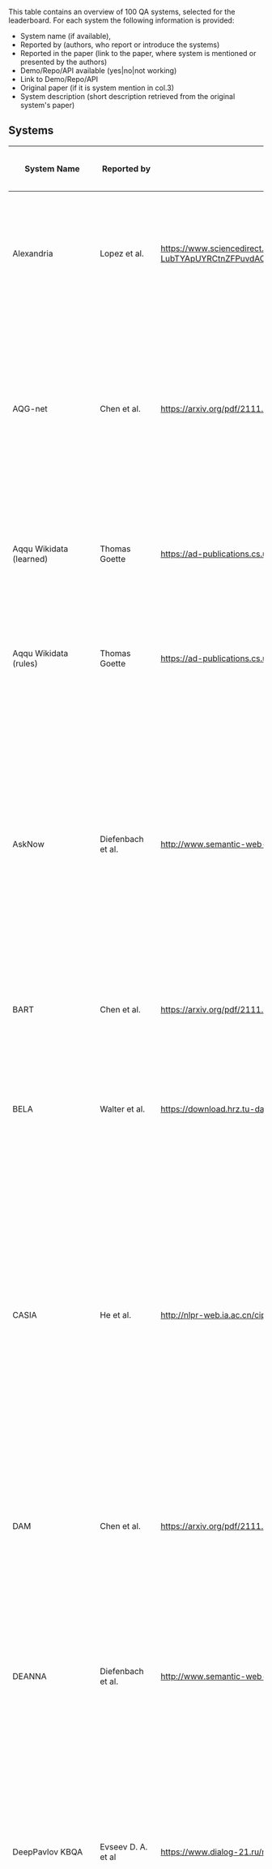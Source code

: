 This table contains an overview of 100 QA systems, selected for the leaderboard. For each system the following information is provided:
- System name (if available),
- Reported by (authors, who report or introduce the systems)
- Reported in the paper (link to the paper, where system is mentioned or presented by the authors)
- Demo/Repo/API available (yes|no|not working)
- Link to Demo/Repo/API
- Original paper (if it is system mention in col.3)
- System description (short description retrieved from the original system's paper)



## Systems
| System Name                           | Reported by         | Reported in the paper| Demo/Repo/API available (yes or no or not working) | | Link to Demo/Repo/API| Original paper (if it is system mention in col.3) | System description (short description retrieved from the original system's paper)|
|--------------------------------------|----------------------|-------------------------------------------------------------------------------------------------------------------------------------------------------------------------------------------------------------------------------------------------------------------------------------------------------|-------------|---------------------------------------------|------------------------------------------------------------------------------------------------------------------------|----------------------------------------------------------------------------------------------------------------------------------------------------------------------------------------------------------|---------------------------------------------------------------------------------------------------------------------------------------------------------------------------------------------------------------------------------------------------------------------------------------------------------------------------------------------------------------------------------------------------------------------------------------------------------------------------------------------------------------------------------------------------------------------------------------------------------------------------------------------------------------------------------------------------------------------------------------------------------------------------------------------------------------------------------------------------------------------------------------------------------------------------------------------------------------------------------------------------------------------------------------------------------------------------------------------------------|
| Alexandria                           | Lopez et al.         | https://www.sciencedirect.com/science/article/pii/S157082681300022X?casa_token=NBVj-I48uxAAAAAA:izoYV-LubTYApUYRCtnZFPuvdACyWHHNnwVBjo1S1K24AiXYmMde9vdEBsCxdpAvlfNvPswrzr8#br000150                                                                                                                  | not working |                                             | http://alexandria.neofonie.de/                                                                                         | https://link.springer.com/chapter/10.1007/978-3-662-46641-4_8                                                                                                                                            | Alexandria is a German question answering system over a domain ontology that was built primarily with data from Freebase, parts of DBpedia, and some manually generated content, and contains information on persons, locations, works, etc., as well as events, including temporal ones, and n-ary relations between entities.                                                                                                                                                                                                                                                                                                                                                                                                                                                                                                                                                                                                                                                                                                                                                                         |
| AQG-net                              | Chen et al.          | https://arxiv.org/pdf/2111.00732.pdf                                                                                                                                                                                                                                                                  | yes         |                                             | https://github.com/Bahuia/AQGNet                                                                                       | https://arxiv.org/pdf/2109.03614.pdf                                                                                                                                                                     | Authors propose a new formal query building approach that consists of two stages. In the first stage, they predict the query structure of the question and leverage the structure to constrain the generation of the candidate queries and propose a novel graph generation framework to handle the structure prediction task and design an encoder-decoder model to predict the argument of the predetermined operation in each generative step. In the second stage, they follow the previous methods to rank the candidate queries.                                                                                                                                                                                                                                                                                                                                                                                                                                                                                                                                                                  |
| Aqqu Wikidata (learned)              | Thomas Goette        | https://ad-publications.cs.uni-freiburg.de/theses/Master_Thomas_Götte_2021.pdf                                                                                                                                                                                                                        | no          |                                             |                                                                                                                        | same as reporting paper                                                                                                                                                                                  | Author focus on simple questions which means thatthe corresponding SPARQL query contains only one triple, provide a modular, easy-toextend QA pipeline and evaluate it on the SimpleQuestionsWikidata benchmark. Ranking is learned from the training set.                                                                                                                                                                                                                                                                                                                                                                                                                                                                                                                                                                                                                                                                                                                                                                                                                                              |
| Aqqu Wikidata (rules)                | Thomas Goette        | https://ad-publications.cs.uni-freiburg.de/theses/Master_Thomas_Götte_2021.pdf                                                                                                                                                                                                                        | no          |                                             |                                                                                                                        | same as reporting paper                                                                                                                                                                                  | Author focus on simple questions which means thatthe corresponding SPARQL query contains only one triple, provide a modular, easy-toextend QA pipeline and evaluate it on the SimpleQuestionsWikidata benchmark. Ranking with a set of weighted features.                                                                                                                                                                                                                                                                                                                                                                                                                                                                                                                                                                                                                                                                                                                                                                                                                                               |
| AskNow                               | Diefenbach et al.    | http://www.semantic-web-journal.net/system/files/swj2038.pdf                                                                                                                                                                                                                                          | yes         |                                             | https://github.com/AskNowQA                                                                                            | https://www.springerprofessional.de/en/asknow-a-framework-for-natural-language-query-formalization-in-s/10191942                                                                                         | Authors propose a framework, called AskNow, where users can pose queries in English to a target RDF knowledge base (e.g. DBpedia), which are first normalized into an intermediary canonical syntactic form, called Normalized Query Structure (NQS), and then translated into SPARQL queries. NQS facilitates the identification of the desire (or expected output information) and the user-provided input information, and establishing their mutual semantic relationship. At the same time, it is sufficiently adaptive to query paraphrasing. We have empirically evaluated the framework with respect to the syntactic robustness of NQS and semantic accuracy of the SPARQL translator on standard benchmark datasets.                                                                                                                                                                                                                                                                                                                                                                          |
| BART                                 | Chen et al.          | https://arxiv.org/pdf/2111.00732.pdf                                                                                                                                                                                                                                                                  | yes         |                                             | https://github.com/pytorch/fairseq/blob/main/examples/bart/README.md                                                   | https://arxiv.org/abs/1910.13461                                                                                                                                                                         | BART is a strong pre-trained sequence-tosequence model, that treats the problem of KGQA as a conventional machine translation task from NLQ to SPARQL.                                                                                                                                                                                                                                                                                                                                                                                                                                                                                                                                                                                                                                                                                                                                                                                                                                                                                                                                                  |
| BELA                                 | Walter et al.        | https://download.hrz.tu-darmstadt.de/pub/FB20/Dekanat/Publikationen/UKP/76500354.pdf                                                                                                                                                                                                                  | no          |                                             |                                                                                                                        | same as reporting paper                                                                                                                                                                                  | Authors present a question answering system architecture whichprocesses natural language questions in a pipeline consisting of five steps:i) question parsing and query template generation, ii) lookup in an inverted index, iii) string similarity computation, iv) lookup in a lexicaldatabase in order to find synonyms, and v) semantic similarity computation                                                                                                                                                                                                                                                                                                                                                                                                                                                                                                                                                                                                                                                                                                                                     |
| CASIA                                | He et al.            | http://nlpr-web.ia.ac.cn/cip/~liukang/liukangPageFile/QALD-3.pdf                                                                                                                                                                                                                                      | no          |                                             |                                                                                                                        | same as reporting paper                                                                                                                                                                                  | CASIA  implements a basic pipeline framework which consists three main components, including question analysis, resource mapping and SPARQL generation. Inspecific, authors first employ shallow and deep linguistic analysis to transform NL-queriesinto a set of Query Triples with <subject, predict, object> format. Second, they mapeach phrase in Query Triple to the corresponding resource (class, entity, or property)in DBpedia. As a result, Ontology Triples are generated. Thirdly, the SPARQL querieswill be constructed based on Ontology Triple and question type. At last, the generatedSPARQL queries is used to search on the Linked Data, and the best answer can bepicked out through validating and ranking.                                                                                                                                                                                                                                                                                                                                                                      |
| DAM                                  | Chen et al.          | https://arxiv.org/pdf/2111.00732.pdf                                                                                                                                                                                                                                                                  | no          |                                             |                                                                                                                        | https://ur.booksc.me/book/82262350/2e40d5                                                                                                                                                                | Authors propose a transformer-based deep attentive semantic matching model (DAM), to identify the KB relations corresponding to the questions. The DAM is completely based on the attention mechanism and applies the fine-grained word-level attention to enhance the matching of questions and relations. On the basis of the DAM, we build a three-stage KBQA pipeline system                                                                                                                                                                                                                                                                                                                                                                                                                                                                                                                                                                                                                                                                                                                        |
| DEANNA                               | Diefenbach et al.    | http://www.semantic-web-journal.net/system/files/swj2038.pdf                                                                                                                                                                                                                                          | yes         |                                             | https://www.mpi-inf.mpg.de/departments/databases-and-information-systems/research/yago-naga/deanna                     | https://aclanthology.org/D12-1035.pdf                                                                                                                                                                    | The method is based on an integer linear program to solve several disambiguation tasks jointly: the segmentation of questions into phrases; the mapping of phrases to semantic entities, classes, and relations; and the construction of SPARQL triple patterns. Our solution harnesses the rich type system provided by knowledge bases in the web of linked data, to constrain our semantic-coherence objective function.                                                                                                                                                                                                                                                                                                                                                                                                                                                                                                                                                                                                                                                                             |
| DeepPavlov KBQA                      | Evseev D. A. et al   | https://www.dialog-21.ru/media/5088/evseevdaplusarkhipov-myu-048.pdf                                                                                                                                                                                                                                  | yes         |                                             | http://docs.deeppavlov.ai/en/master/features/models/kbqa.html                                                          | same as reporting paper                                                                                                                                                                                  | For translation of a question to a SPARQL query, authors first define the type of the query template. Then they fill the empty slots in the template with entities, relations from Wikidata and constraints. For entity detection BERT sequence labeling model is used. Relation ranking is performed by BiLSTM, path ranking—by BERT-based ranking model.This KBQA system is capable of answering complex questions with logical or comparative reasoning and was released as a component of open-source DeepPavlov library.                                                                                                                                                                                                                                                                                                                                                                                                                                                                                                                                                                           |
| DTQA                                 | Omar et al.          | http://ceur-ws.org/Vol-2980/paper312.pdf                                                                                                                                                                                                                                                              | no          |                                             |                                                                                                                        | https://ojs.aaai.org/index.php/AAAI/article/view/17988                                                                                                                                                   | Authors demonstrate Deep Thinking Question Answering (DTQA), a semantic parsing and reasoning-based KBQA system. DTQA (1) integrates multiple, reusable modules that are trained specifically for their individual tasks (e.g. semantic parsing, entity linking, and relationship linking), eliminating the need for end-to-end KBQA training data; (2) leverages semantic parsing and a reasoner for improved question understanding.                                                                                                                                                                                                                                                                                                                                                                                                                                                                                                                                                                                                                                                                  |
| ElNeuQA-ConvS2S                      | Diomedi, Hogan       | https://arxiv.org/pdf/2107.02865.pdf                                                                                                                                                                                                                                                                  | yes         |                                             | https://github.com/thesemanticwebhero/ElNeuKGQA                                                                        | same as reporting paper                                                                                                                                                                                  | Authors propose an approach, called ElNeuQA, that combines EL with NMT. Specifically, an EL system is used to identify entity mentions in the question and link them to the knowledge graph. They combine this with an NMT model that is trained and used to generate template queries with placeholders for entities. Also the model is strengthened with ConvS2S (Convolutional Sequence-to-Sequence): a CNN-based architecture, featuring gated linear units, residual connections, and attention.                                                                                                                                                                                                                                                                                                                                                                                                                                                                                                                                                                                                   |
| Elon                                 | Zheng et. al.        | https://arxiv.org/pdf/1910.09760.pdf                                                                                                                                                                                                                                                                  | yes         |                                             | https://github.com/bszabo94/Elon, demo not working http://qald-beta.cs.upb.de:443/                                     | same as reporting paper                                                                                                                                                                                  | Elon by Szab´o Bence et al. from Paderborn University in Germany stemsfrom a student project and is available at http://qald-beta.cs.upb.de:443/.It is based on an own dictionary and not yet published.                                                                                                                                                                                                                                                                                                                                                                                                                                                                                                                                                                                                                                                                                                                                                                                                                                                                                                |
| Frankenstein                         | Liang et al.         | https://assets.researchsquare.com/files/rs-70794/v1_stamped.pdf                                                                                                                                                                                                                                       | yes         |                                             | https://github.com/WDAqua/Frankenstein                                                                                 | https://dl.acm.org/doi/fullHtml/10.1145/3178876.3186023                                                                                                                                                  | Modern question answering (QA) systems need to flexibly integrate a number of components specialised to fulfil specific tasks in a QA pipeline. Since a number of different software components exist that implement different strategies for each of these tasks, it is a major challenge to select and combine the most suitable components into a QA system, given the characteristics of a question. The authors study this optimisation problem and train classifiers, which take features of a question as input and have the goal of optimising the selection of QA components based on those features and devise a greedy algorithm to identify the pipelines that include the suitable components and can effectively answer the given question. We implement this model within Frankenstein, a QA framework able to select QA components and compose QA pipelines. Evaluation results not only suggest that Frankenstein precisely solves the QA optimisation problem but also enables the automatic composition of optimised QA pipelines, which outperform the static Baseline QA pipeline. |
| FREyA                                | Lopez et al.         | https://arxiv.org/pdf/2105.00811.pdf                                                                                                                                                                                                                                                                  | no          |                                             |                                                                                                                        | https://link.springer.com/content/pdf/10.1007%2F978-3-642-13486-9_8.pdf                                                                                                                                  | FREyA combines syntactic parsing with the knowledge encoded in ontologies in order to reduce the customisation effort. If the system fails to automatically derive an answer, it will generate clarification dialogs for the user. The user’s selections are saved and used for training the system in order to improve its performance over time.                                                                                                                                                                                                                                                                                                                                                                                                                                                                                                                                                                                                                                                                                                                                                      |
| gAnswer                              | Omar et al.          | http://ceur-ws.org/Vol-2980/paper312.pdf                                                                                                                                                                                                                                                              | not working |                                             | http://59.108.48.18:8080/gAnswer/ganswer.jsp, http://ganswer.gstore-pku.com/                                           | https://ieeexplore.ieee.org/stamp/stamp.jsp?arnumber=8085196&casa_token=tKoH05rK3M0AAAAA:5fYhLLMidsRm4ibH-JoOaJst81ulY3_oS3crqTO_sLGAOjmVhQEFAvnTnd4v5ZpLqpsnIhhSF5k_&tag=1                              | Authors propose a semantic query graph to model the query intention in the natural language question in a structural way, based on which, RDF Q/A is reduced to subgraph matching problem. They resolve the ambiguity of natural language questions at the time when matches of query are found. The cost of disambiguation is saved if there are no matching found. Two different frameworks to build the semantic query graph are proposed, gAnswer is relation (edge)-first.                                                                                                                                                                                                                                                                                                                                                                                                                                                                                                                                                                                                                         |
| gAnswer2                             | Zheng et. al.        | https://arxiv.org/pdf/1910.09760.pdf                                                                                                                                                                                                                                                                  | no          |                                             |                                                                                                                        | https://ieeexplore.ieee.org/stamp/stamp.jsp?arnumber=8085196                                                                                                                                             | Authors propose a semantic query graph to model the query intention in the natural language question in a structural way, based on which, RDF Q/A is reduced to subgraph matching problem. They resolve the ambiguity of natural language questions at the time when matches of query are found. The cost of disambiguation is saved if there are no matching found. Two different frameworks to build the semantic query graph are proposed, gAnswer2 is node-first.                                                                                                                                                                                                                                                                                                                                                                                                                                                                                                                                                                                                                                   |
| gGCN                                 | Wu et al.            | https://arxiv.org/pdf/2101.01510.pdf                                                                                                                                                                                                                                                                  | no          |                                             |                                                                                                                        | same as reporting paper                                                                                                                                                                                  | Authors  present a relational graph convolutional network (RGCN)-based model gRGCN for semantic parsing in KBQA. gRGCN extracts the global semantics of questions and their corresponding query graphs, including structure semantics via RGCN and relational semantics (label representation of relations between entities) via a hierarchical relation attention mechanism.The gGCN model is obtained from gRGCN by replacing RGCN with Graph Convolutional Network (GCN)                                                                                                                                                                                                                                                                                                                                                                                                                                                                                                                                                                                                                             |
| GGNN                                 | Sorokin and Gurevych | https://aclanthology.org/C18-1280.pdf                                                                                                                                                                                                                                                                 | yes         |                                             | https://github.com/UKPLab/coling2018-graph-neural-networks-question-answering                                          | same as reporting paper                                                                                                                                                                                  | Authors address the problem of learning vector representations for complex semantic parses that consist of multiple entities and relations. For each input question, they construct an explicit structural semantic parse (semantic graph). Semantic parses can be deterministically converted to a query to extract the answers from the KB. To investigate ways to encode the structure of a semantic parse and to improve the performance for more complex questions, authors adapt Gated Graph Neural Networks (GGNNs), described in Li et al. (2016), to process and score semantic parses.                                                                                                                                                                                                                                                                                                                                                                                                                                                                                                        |
| GRAFT-Net                            | Y Feng et al.        | https://arxiv.org/pdf/2112.06109.pdf                                                                                                                                                                                                                                                                  | yes         |                                             | https://github.com/haitian-sun/GraftNet                                                                                | https://arxiv.org/abs/1809.00782                                                                                                                                                                         | Authors propose a novel graph convolution based neural network, called GRAFT-Net (Graphs of Relations Among Facts and Text Networks), specifically designed to operate over heterogeneous graphs of KB facts and text sentences. First, they propose heterogeneous update rulesthat handle KB nodes differently from the textnodes: for instance, LSTM-based updates are usedto propagate information into and out of text nodes. Second, authors introduce a directed propagation method, inspired by personalized Pagerankin IR (Haveliwala, 2002),                                                                                                                                                                                                                                                                                                                                                                                                                                                                                                                                                   |
| GRAFT-Net + Clocq                    | Christmann P. et al  | https://arxiv.org/pdf/2108.08597.pdf                                                                                                                                                                                                                                                                  | yes         |                                             | https://github.com/PhilippChr/CLOCQ (demo is available for further work on CLOCQ)                                      | same as reporting paper                                                                                                                                                                                  | This work presents CLOCQ, an efficient method that prunes irrelevant parts of the search space using KB-aware signals. CLOCQ uses a top-𝑘 query processor over score-ordered lists of KB items that combine signals about lexical matching, relevance to the question, coherence among candidate items, and connectivity in the KB graph.                                                                                                                                                                                                                                                                                                                                                                                                                                                                                                                                                                                                                                                                                                                                                               |
| gRGCN                                | Wu et al.            | https://arxiv.org/pdf/2101.01510.pdf                                                                                                                                                                                                                                                                  | no          |                                             |                                                                                                                        | same as reporting paper                                                                                                                                                                                  | Authors present a relational graph convolutional network (RGCN)-based model gRGCN for semantic parsing in KBQA. gRGCN extracts the global semantics of questions and their corresponding query graphs, including structure semantics via RGCN and relational semantics (label representation of relations between entities) via a hierarchical relation attention mechanism.                                                                                                                                                                                                                                                                                                                                                                                                                                                                                                                                                                                                                                                                                                                            |
| Hakimov                              | Diefenbach et al.    | http://www.semantic-web-journal.net/system/files/swj2038.pdf                                                                                                                                                                                                                                          | no          |                                             |                                                                                                                        | https://www.semanticscholar.org/paper/Applying-Semantic-Parsing-to-Question-Answering-the-Hakimov-Unger/126ee532d48302b31f899ab392c51ad982ee5cad                                                         | Authors investigate how much lexical knowledge would need to be added so that a semantic parsing approach can perform well on unseen data. We manually add a set of lexical entries on the basis of analyzing the test portion of the QALD-4 dataset. Further, we analyze if a state-of-the-art tool for inducing ontology lexica from corpora can derive these lexical entries automatically.                                                                                                                                                                                                                                                                                                                                                                                                                                                                                                                                                                                                                                                                                                          |
| HGNet                                | Chen et al.          | https://arxiv.org/pdf/2111.00732.pdf                                                                                                                                                                                                                                                                  | yes         |                                             | https://github.com/Bahuia/HGNet                                                                                        | https://arxiv.org/pdf/2111.00732.pdf                                                                                                                                                                     | Hierarchical Graph Generation Network (HGNet) focues on generating search query by proposing a new unified query graph grammar to adapt to SPARQL's syntax. FIrstly, the autho ranks top k entity, relation, and value by ralation ranking and pattern matching. Secondly, HGNet is used to encde and decode the natural questions to generate query graph. The project is open-sourced on github.                                                                                                                                                                                                                                                                                                                                                                                                                                                                                                                                                                                                                                                                                                      |
| HR-BiLSTM                            | Chen et al.          | https://arxiv.org/pdf/2111.00732.pdf                                                                                                                                                                                                                                                                  | no          |                                             |                                                                                                                        | https://arxiv.org/pdf/1704.06194.pdf                                                                                                                                                                     | Authors propose a hierarchical recurrent neural network enhanced by residual learning which detects KB relations given an input question. The method uses deep residual bidirectional LSTMs to compare questions and relation names via different levels of abstraction. Additionally, they propose a simple KBQA system that integrates entity linking and our proposed relation detector to make the two components enhance each other                                                                                                                                                                                                                                                                                                                                                                                                                                                                                                                                                                                                                                                                |
| Intui2                               | Diefenbach et al.    | http://www.semantic-web-journal.net/system/files/swj2038.pdf                                                                                                                                                                                                                                          | no          |                                             |                                                                                                                        | http://ceur-ws.org/Vol-1179/CLEF2013wn-QALD3-Dima2013.pdf                                                                                                                                                | The system takes as input a natural language question formulated in English and generates an equivalent SPARQL query. The mapping is based on the analysis of the syntactic patterns present in the input question.                                                                                                                                                                                                                                                                                                                                                                                                                                                                                                                                                                                                                                                                                                                                                                                                                                                                                     |
| Intui3                               | Diefenbach et al.    | http://www.semantic-web-journal.net/system/files/swj2038.pdf                                                                                                                                                                                                                                          | no          |                                             |                                                                                                                        | http://ceur-ws.org/Vol-1180/CLEF2014wn-QA-Dima2014.pdf                                                                                                                                                   | The system accepts as input a question formulated in natural language (in English), and uses syntactic and semantic information to construct its interpretation with respect to a given database of RDF triples (in this case DBpedia 3.9). The interpretation is mapped to the corresponding SPARQL query, which is then run against a SPARQL endpoint to retrieve the answers to the initial question.                                                                                                                                                                                                                                                                                                                                                                                                                                                                                                                                                                                                                                                                                                |
| ISOFT                                | Diefenbach et al.    | http://www.semantic-web-journal.net/system/files/swj2038.pdf                                                                                                                                                                                                                                          | no          |                                             |                                                                                                                        | http://ceur-ws.org/Vol-1180/CLEF2014wn-QA-ParkEt2014.pdf                                                                                                                                                 | Authors  use natural language processing tools to extract slots and SPARQL templates from the question and  semantic similarity to map a natural language question to a SPARQL query.                                                                                                                                                                                                                                                                                                                                                                                                                                                                                                                                                                                                                                                                                                                                                                                                                                                                                                                   |
| KBQA-Adapter                         | Oliya A et al        | https://aclanthology.org/2021.emnlp-main.345.pdf                                                                                                                                                                                                                                                      | yes         |                                             | https://github.com/wudapeng268/KBQA-Adapter                                                                            | https://arxiv.org/pdf/1907.07328.pdf                                                                                                                                                                     | In this paper, we propose a simple mapping method, named representation adapter, to learn the representation mapping for both seen and unseen relations based on previously learned relation embedding. The authors employ the adversarial objective and the reconstruction objective to improve the mapping performance                                                                                                                                                                                                                                                                                                                                                                                                                                                                                                                                                                                                                                                                                                                                                                                |
| KGQAn                                | Omar et al.          | http://ceur-ws.org/Vol-2980/paper312.pdf                                                                                                                                                                                                                                                              | yes         |                                             | https://www.youtube.com/watch?v=Pdun0cG5PUE&ab_channel=RehamOsama                                                      | same as reporting paper                                                                                                                                                                                  | KGQAn transforms a question into semantically equivalent SPARQL queries via a novel three-phase strategy based on natural language models trained generally for understanding and leveraging short English text. Without preprocessing or annotated questions on KGs, KGQAn outperformed the existing systems in KG question answering by an improvement of at least 33% in F1-measure and 61% in precision                                                                                                                                                                                                                                                                                                                                                                                                                                                                                                                                                                                                                                                                                             |
| KrantikariQA (Pairwise)              | G Maheshwari et. al. | https://arxiv.org/pdf/1811.01118.pdf                                                                                                                                                                                                                                                                  | yes         |                                             | https://github.com/AskNowQA/KrantikariQA                                                                               | same as reporting paper                                                                                                                                                                                  | Authors conduct an empirical investigation of neural query graph ranking approaches for the task of complex question answering over knowledge graphs. They experiment with six different ranking models and propose a novel self-attention based slot matching model which exploits the inherent structure of query graphs. Pairwise counterparts perform worse.                                                                                                                                                                                                                                                                                                                                                                                                                                                                                                                                                                                                                                                                                                                                        |
| KrantikariQA (Pointwise)             | G Maheshwari et. al. | https://arxiv.org/pdf/1811.01118.pdf                                                                                                                                                                                                                                                                  | yes         |                                             | https://github.com/AskNowQA/KrantikariQA                                                                               | same as reporting paper                                                                                                                                                                                  | Authors conduct an empirical investigation of neural query graph ranking approaches for the task of complex question answering over knowledge graphs. They experiment with six different ranking models and propose a novel self-attention based slot matching model which exploits the inherent structure of query graphs. Pointwise models generally outperform their pairwise counterparts when trained on small datasets but have a comparable performance otherwise.                                                                                                                                                                                                                                                                                                                                                                                                                                                                                                                                                                                                                               |
| LAMA                                 | Radoev et. al.       | http://www.semantic-web-journal.net/system/files/swj2537.pdf                                                                                                                                                                                                                                          | no          |                                             |                                                                                                                        | same as reporting paper                                                                                                                                                                                  | The proposed method is based on transforming natural language questions into SPARQL queries by leveraging the syntactic information of questions. Authors describe a set of lexico-syntactic patterns used to automatically generate triple patterns and SPARQL queries.                                                                                                                                                                                                                                                                                                                                                                                                                                                                                                                                                                                                                                                                                                                                                                                                                                |
| Liang et al.                         | Liang et al.         | https://assets.researchsquare.com/files/rs-70794/v1_stamped.pdf                                                                                                                                                                                                                                       | yes         |                                             | https://github.com/Sylvia-Liang/QAsparql                                                                               | same as reporting paper                                                                                                                                                                                  | Authors propose a new QA system for translating natural language questions into SPARQL queries. The key idea is to break up the translation process into 5 smaller, more manageable sub-tasks and use ensemble machine learning methods as well as Tree-LSTM-based neural network models to automatically learn and translate a natural language question into a SPARQL query.                                                                                                                                                                                                                                                                                                                                                                                                                                                                                                                                                                                                                                                                                                                          |
| LingTeQA                             | D. Nhuan et al       | https://ieeexplore.ieee.org/abstract/document/9282949                                                                                                                                                                                                                                                 | no          |                                             |                                                                                                                        | same as reporting paper                                                                                                                                                                                  | Authors introduce a Question-Answering (QA) system that allows users to ask questions in English. The uniqueness of this system is its ability to answer questions containing linguistic terms, i.e., concepts such as SMALL, LARGE, or TALL. Those concepts are defined via membership functions drawn by users using a dedicated software designed for entering ‘shapes’ of these functions. The system is built based on an analogical problem solving approach, and is suitable for providing users with comprehensive answers.                                                                                                                                                                                                                                                                                                                                                                                                                                                                                                                                                                     |
| Luo et al.                           | Wu et al.            | https://arxiv.org/pdf/2101.01510.pdf                                                                                                                                                                                                                                                                  | no          |                                             |                                                                                                                        | https://aclanthology.org/D18-1242.pdf                                                                                                                                                                    | Authors propose a neural network based approach to improve the performance of semantic similarity measurement in complex question answering. Given candidate query graphs generated from one question, their model embeds the question surface and predicate sequences into a uniform vector space. The main difference between their approach and previous methods is that the authors integrate hidden vectors of various semantic components and encode their interaction as the hidden semantics of the entire query graph. In addition, to cope with different semantic components of a query graph, dependency parsing information is leveraged as a complementary of sentential information for question encoding, which makes the model better align each component to the question.                                                                                                                                                                                                                                                                                                            |
| mBERT                                | Zhou Y. et al        | https://aclanthology.org/2021.naacl-main.465.pdf                                                                                                                                                                                                                                                      | no          |                                             |                                                                                                                        | same as reporting paper                                                                                                                                                                                  | A KGQA baseline, proposed in Zhou et al. for multilingual QA , implemented with fine-tuning pre-trained multilingual models (e.g. mBERT) in source language and directly perform inference in target language.                                                                                                                                                                                                                                                                                                                                                                                                                                                                                                                                                                                                                                                                                                                                                                                                                                                                                          |
| MemNN                                | Oliya A et al        | https://aclanthology.org/2021.emnlp-main.345.pdf                                                                                                                                                                                                                                                      | no          |                                             |                                                                                                                        | https://arxiv.org/abs/1506.02075                                                                                                                                                                         | Authors present an embedding-based QA system developed under the framework of Memory Networks (MemNNs) (Weston et al., 2015; Sukhbaatar et al., 2015). Memory Networks are learning systems centered around a memory component that can be read and written to, with a particular focus on cases where the relationship between the input and response languages (here natural language) and the storage language (here, the facts from KBs) is performed by embedding all of them in the same vector space. The setting of the simple QA corresponds to the elementary operation of performing a single lookup in the memory.                                                                                                                                                                                                                                                                                                                                                                                                                                                                          |
| MHE                                  | Lopez et al.         | https://www.sciencedirect.com/science/article/pii/S157082681300022X?casa_token=NBVj-I48uxAAAAAA:izoYV-LubTYApUYRCtnZFPuvdACyWHHNnwVBjo1S1K24AiXYmMde9vdEBsCxdpAvlfNvPswrzr8#br000150                                                                                                                  | no          |                                             |                                                                                                                        | no paper submitted, mentioned only in the organizers report                                                                                                                                              | MHE is a method for retrieving entities from an entity graph given an input query in natural language. It was developed by Marek Ciglan at the Institute of Informatics at the Slovak Academy of Sciences. The method relies on query annotation, where parts of the query are labeled with possible mappings to the given knowledge base. The annotations comprise entities and relations, and were generated by means of a gazetteer, in order to expand relations with synonyms, and a Wikifier tool, in order to annotate entities. From those annotations, MHE constructs possible sub-graphs as query interpretation hypotheses and matches them against the entity graph of DBpedia. MHE was the onlyQALD-2 participant that provided answers to alltypes of questions, performing best on string anddate questions.                                                                                                                                                                                                                                                                             |
| Multi-hop QGG                        | Zou et al.           | https://arxiv.org/pdf/2111.06086.pdf                                                                                                                                                                                                                                                                  | no          |                                             |                                                                                                                        | same as reporting paper                                                                                                                                                                                  | Authors propose an end-to-end text-to-SPARQL baseline, which can effectively answer multitype complex questions, such as fact questions, dual-intent questions, boolean questions and counting questions, with Wikidata as the background knowledge base. The baseline's is implemented  as  relation-aware attention encoder and pointer network decoder.                                                                                                                                                                                                                                                                                                                                                                                                                                                                                                                                                                                                                                                                                                                                              |
| NHGG                                 | Chen et al.          | https://arxiv.org/pdf/2111.00732.pdf                                                                                                                                                                                                                                                                  | no          |                                             |                                                                                                                        | same as reporting paper                                                                                                                                                                                  | Non-hierarchical Graph Generation (NHGG) integrates Outlining and Filling into one procedure. For AddVertex and AddEdge, the model directly predicts instances instead of classes. In this way, the query graph can be completed by only one decoding process without Filling operations.                                                                                                                                                                                                                                                                                                                                                                                                                                                                                                                                                                                                                                                                                                                                                                                                               |
| NSM                                  | Y Feng et al.        | https://arxiv.org/pdf/2112.06109.pdf                                                                                                                                                                                                                                                                  | yes         |                                             | https://github.com/RichardHGL/WSDM2021_NSM                                                                             | https://arxiv.org/pdf/2101.03737.pdf                                                                                                                                                                     | Authors propose a novel teacher-student approach for the multi-hop KBQA task. In their approach, the student network aims to find the correct answer to the query, while the teacher network tries to learn intermediate supervision signals for improving the reasoning capacity of the student network. The major novelty lies in the design of the teacher network, where we utilize both forward and backward reasoning to enhance the learning of intermediate entity distributions. By considering bidirectional reasoning, the teacher network can produce more reliable intermediate supervision signals, which can alleviate the issue of spurious reasoning                                                                                                                                                                                                                                                                                                                                                                                                                                   |
| NSQA                                 | P.Kapanipathi et alf | https://aclanthology.org/2021.findings-acl.339.pdf                                                                                                                                                                                                                                                    | no          |                                             |                                                                                                                        | same as reporting paper                                                                                                                                                                                  | Authors propose Neuro-Symbolic Question Answering (NSQA), a modular KBQA system, that leverages (1) Abstract Meaning Representation (AMR) parses for task-independent question understanding; (2) a simple yet effective graph transformation approach to convert AMR parses into candidate logical queries that are aligned to the KB; (3) a pipeline-based approach which integrates multiple, reusable modules that are trained specifically for their individual tasks (semantic parser, entity and relationship linkers, and neuro-symbolic reasoner) and do not require end-to-end training data.                                                                                                                                                                                                                                                                                                                                                                                                                                                                                                 |
| NT-GRAFT-Net                         | Y Feng et al.        | https://arxiv.org/pdf/2112.06109.pdf                                                                                                                                                                                                                                                                  | no          |                                             |                                                                                                                        | same as reporting paper                                                                                                                                                                                  | Extension of NSM: authors replace NSM with GRAFT-Net in NT-NSMto create NT-GRAFT-Net and obtain 6.5-12.6%Hits@1 improvement on GRAFT-Net. GRAFT-Net is a novel graph convolution based neural network,called GRAFT-Net (Graphs of Relations AmongFacts and Text Networks), specifically designedto operate over heterogeneous graphs of KB factsand text sentences, proposed by Sun et al., 2018.                                                                                                                                                                                                                                                                                                                                                                                                                                                                                                                                                                                                                                                                                                       |
| NT-NSM                               | Y Feng et al.        | https://arxiv.org/pdf/2112.06109.pdf                                                                                                                                                                                                                                                                  | no          |                                             |                                                                                                                        | same as reporting paper                                                                                                                                                                                  | Authors present NumericalTransformer on top of NSM, a state-of-the-art embedding-based KBQA model, to create NT-NSM. To enable better training, they propose two pre-training tasks with explicit numerical-oriented loss functions on two generated training datasets and a template-based data augmentation method for enriching ordinal constrained QA dataset.                                                                                                                                                                                                                                                                                                                                                                                                                                                                                                                                                                                                                                                                                                                                      |
| O-Ranking                            | Chen et al.          | https://arxiv.org/pdf/2111.00732.pdf                                                                                                                                                                                                                                                                  | no          |                                             |                                                                                                                        | same as reporting paper                                                                                                                                                                                  | Outlining+Ranking (O-Rank) is an approach proposed by Chen et al. to generate AQG (Abstract Query Graph)  by Outlining and subsequently produces the candidate graphs by enumerating the combination of instances to fill the AQG. Thereafter, the candidates are also ranked with CompQA.                                                                                                                                                                                                                                                                                                                                                                                                                                                                                                                                                                                                                                                                                                                                                                                                              |
| openQA                               | Marx et al.          | https://dl.acm.org/doi/abs/10.1145/2660517.2660519?casa_token=fiz_S3BfluoAAAAA:H0XJuhnjMIH5CH_y7lO6_I7xmCUo_1Of3wwQx0CyYB6adVDVxjrn0Rq3HSJUmfSG4cFAoG1cXN7_Iw                                                                                                                                         | yes         |                                             | https://aksw.org/Projects/openQA.html                                                                                  | same as reporting paper                                                                                                                                                                                  | Authors present a modular and extensible open-source question answering framework and demonstrate how the framework can be used by integrating two state-of-the-art question answering systems.                                                                                                                                                                                                                                                                                                                                                                                                                                                                                                                                                                                                                                                                                                                                                                                                                                                                                                         |
| Platypus                             | Orogat et al.        | https://arxiv.org/pdf/2105.00811.pdf                                                                                                                                                                                                                                                                  | yes         | only find result on qald-7&8 demo available | https://askplatyp.us                                                                                                   | same as reporting paper                                                                                                                                                                                  | Platypus is an question answering platform which has been stoped maintaining after 2018. Platypus supports multilingual question answering by processing question in three steps: 1. convert natural question into internal logical representations. 2. rank the representations by their closeness to the correct interpretation of the question. 3. convert the representation into SPARQL query.                                                                                                                                                                                                                                                                                                                                                                                                                                                                                                                                                                                                                                                                                                     |
| POMELO                               | Zhang et. al.        | https://ojs.aaai.org/index.php/AAAI/article/view/10381                                                                                                                                                                                                                                                | no          |                                             |                                                                                                                        | http://natalia.grabar.free.fr/publications/hamon-QALD2014.pdf                                                                                                                                            | Authors design a four-step method which pre-process the question, generation an abstraction of the question, then build a representation of the SPARQL query and finally generate the query.                                                                                                                                                                                                                                                                                                                                                                                                                                                                                                                                                                                                                                                                                                                                                                                                                                                                                                            |
| PowerAqua                            | Lopez et al.         | https://arxiv.org/pdf/2105.00811.pdf                                                                                                                                                                                                                                                                  | yes         | only find result on qald-1                  | http://poweraqua.open.ac.uk:8080/poweraqua (not working), demo: http://technologies.kmi.open.ac.uk/poweraqua/demo.html | https://www.researchgate.net/publication/228963641_PowerAqua_Supporting_Users_in_Querying_and_Exploring_the_Semantic_Web_Content                                                                         | This QA system is built to fix searching and managing massive scale and heterogeneous content in knowledge base. It applys an ontology basedapproach to locate and integrate information.                                                                                                                                                                                                                                                                                                                                                                                                                                                                                                                                                                                                                                                                                                                                                                                                                                                                                                               |
| QAKiS                                | Zheng et. al.        | https://arxiv.org/pdf/1910.09760.pdf                                                                                                                                                                                                                                                                  | not working |                                             | http://qakis.org/qakis2/, demo: https://www.youtube.com/watch?v=71ovvuoD354&ab_channel=WimmicsInria                    | https://www.semanticscholar.org/paper/Querying-Multilingual-DBpedia-with-QAKiS-Cabrio-Cojan/409a7e40360b8199c4607740a5fad3989a9da07e                                                                     | QAKiS exploits the alignment between properties carried out by DBpedia contributors as a mapping from Wikipedia terms to a common ontology, to exploit information coming from DBpedia multilingual chapters, broadening therefore its coverage.                                                                                                                                                                                                                                                                                                                                                                                                                                                                                                                                                                                                                                                                                                                                                                                                                                                        |
| QAmp                                 | Kapanipathi et al.   | https://aclanthology.org/2021.findings-acl.339.pdf                                                                                                                                                                                                                                                    | yes         |                                             | https://github.com/svakulenk0/KBQA                                                                                     | https://arxiv.org/pdf/1908.06917.pdf                                                                                                                                                                     | QAmp is an approach to complex KGQA  that uses unsupervised message passing, which propagates confidence scores obtained by parsing an input question and matching terms in the knowledge graph to a set of possible answers. First, we identify entity, relationship, and class names mentioned in a natural language question, and map these to their counterparts in the graph. Then, the confidence scores of these mappings propagate through the graph structure to locate the answer entities. Finally, these are aggregated depending on the identified question type.                                                                                                                                                                                                                                                                                                                                                                                                                                                                                                                          |
| Qanary(TM+DP+QB)                     | Orogat et al.        | https://arxiv.org/pdf/2105.00811.pdf                                                                                                                                                                                                                                                                  | yes         |                                             | https://github.com/WDAqua/Qanary                                                                                       | https://www.semanticscholar.org/paper/Frankenstein%3A-A-Platform-Enabling-Reuse-of-Question-Singh-Both/fe1538240c14fcf0de2507c9d6271fbaf38f22d5, https://dl.acm.org/doi/fullHtml/10.1145/3178876.3186023 | Qanary is a methodology for open question answering systems with the following attributes (requirements): interoperability, i.e., an abstraction layer for communication needs to be established, exchangeability and reusability, i.e., a component within a question answering system might be exchanged by another one with the same purpose, flexible granularity, i.e., the approach needs to be agnostic the processing steps implemented by a question answering system, isolation, i.e., each component within a QA system is decoupled from any other component in the QA system. In the cited pipeline, the following components were used: NED-tagme (for the entity recognition module), Diambiguation-Property-OKBQA (for the relationmapping module) and Query Builder (for the query generationmodule).                                                                                                                                                                                                                                                                                  |
| QAnswer                              | Diefenbach et al.    | http://www.semantic-web-journal.net/system/files/swj2038.pdf                                                                                                                                                                                                                                          | yes         |                                             | https://qanswer-frontend.univ-st-etienne.fr/, https://www.qanswer.eu/                                                  | https://www.researchgate.net/publication/289674143_QAnswer_-_Enhanced_Entity_Matching_for_Question_Answering_over_Linked_Data                                                                            | QAnswer is a question answering system developed by Resuti S et al, developed for qald 5 challenge. Now they offer a frontend to type in question, also a API to load your own RDF file to build personalized system. The QAnswer aims at improving the match between entities,  relations and natural language text. They adopt a DBpedia and Wikipedia- based approacd.                                                                                                                                                                                                                                                                                                                                                                                                                                                                                                                                                                                                                                                                                                                               |
| QASparql                             | Orogat et al.        | https://arxiv.org/pdf/2105.00811.pdf                                                                                                                                                                                                                                                                  | yes         |                                             | https://github.com/Sylvia-Liang/QAsparql                                                                               | https://journalofbigdata.springeropen.com/articles/10.1186/s40537-020-00383-w                                                                                                                            | a new QA system for translating natural language questions into SPARQL queries. The key idea is to break up the translation process into 5 smaller, more manageable sub-tasks and use ensemble machine learning methods as well as Tree-LSTM-based neural network models to automatically learn and translate a natural language question into a SPARQL query                                                                                                                                                                                                                                                                                                                                                                                                                                                                                                                                                                                                                                                                                                                                           |
| qaSQP                                | Zheng et. al.        | https://arxiv.org/pdf/1910.09760.pdf                                                                                                                                                                                                                                                                  | no          |                                             |                                                                                                                        | same as reporting paper                                                                                                                                                                                  | Authors propose an  approach powered by a notion of structural query pattern, in this paper. Given an input question, they first generate its query sketch that is compatible with the underlying structure of the knowledge graph. Then, the query graph is completed by labeling the nodes and edges under the guidance of the structural query pattern. Finally, answers can be retrieved by executing the constructed query graph over the knowledge graph.                                                                                                                                                                                                                                                                                                                                                                                                                                                                                                                                                                                                                                         |
| QASystem                             | Zheng et. al.        | https://arxiv.org/pdf/1910.09760.pdf                                                                                                                                                                                                                                                                  | yes         |                                             | https://github.com/LukasBluebaum/QALD-Mini-Project                                                                     | http://ceur-ws.org/Vol-2241/paper-06.pdf (system mentioned in the report, no paper submitted)                                                                                                            | QASystem by Lukas Bl¨ubaum and Nick D¨usterhus is also a student project from Paderborn University Germany and available at http://qald-beta.cs. upb.de:80/. Their system is able to cope with comparatives and superlatives in questions via hand-crafted rules.                                                                                                                                                                                                                                                                                                                                                                                                                                                                                                                                                                                                                                                                                                                                                                                                                                       |
| RealTextasg                          | Perera and Nand      | https://aclanthology.org/Y15-2024.pdf                                                                                                                                                                                                                                                                 | not working | only tested on qald-2                       | https://rivinduperera.com/information/                                                                                 | same as reporting paper                                                                                                                                                                                  | Authors propose a typed dependency based approach to generate an answer sentence where linguistic structure of the question is transformed and realized into a sentence containing the answer. They employ the factoid questions from QALD-2 training question set to extract typed dependency patterns based on the root of the parse tree. Using identified patterns the authors generate a rule set which is used to generate a natural language sentence containing the answer extracted from a knowledge source, realized into a linguistically correct sentence.                                                                                                                                                                                                                                                                                                                                                                                                                                                                                                                                  |
| Rigel-Baseline                       | Oliya A et al        | https://aclanthology.org/2021.emnlp-main.345.pdf                                                                                                                                                                                                                                                      | no          |                                             |                                                                                                                        | same as reporting paper                                                                                                                                                                                  | Rigel is an end-to-end model for KGQA which includes a entity resolution module. The training data only includes questions and corresponding SPARQL, with no need for a seperate entity resolution data. The model learns to jointly perform entity resolution and inference. The model has three variantes, namely Rigel-Baseline, Rigel-ER and Rigel-E2E. In Rigel-baseline, the model has the golen entity as input.                                                                                                                                                                                                                                                                                                                                                                                                                                                                                                                                                                                                                                                                                 |
| Rigel-E2E                            | Oliya A et al        | https://aclanthology.org/2021.emnlp-main.345.pdf                                                                                                                                                                                                                                                      | no          |                                             |                                                                                                                        | same as reporting paper                                                                                                                                                                                  | Rigel is an end-to-end model for KGQA which includes a entity resolution module. The training data only includes questions and corresponding SPARQL, with no need for a seperate entity resolution data. The model learns to jointly perform entity resolution and inference. The model has three variantes, namely Rigel-Baseline, Rigel-ER and Rigel-E2E. In Rigel-E2E, the model has the natural question as input.                                                                                                                                                                                                                                                                                                                                                                                                                                                                                                                                                                                                                                                                                  |
| Rigel-ER                             | Oliya A et al        | https://aclanthology.org/2021.emnlp-main.345.pdf                                                                                                                                                                                                                                                      | no          |                                             |                                                                                                                        | same as reporting paper                                                                                                                                                                                  | Rigel is an end-to-end model for KGQA which includes a entity resolution module. The training data only includes questions and corresponding SPARQL, with no need for a seperate entity resolution data. The model learns to jointly perform entity resolution and inference. The model has three variantes, namely Rigel-Baseline, Rigel-ER and Rigel-E2E. In Rigel-ER, the model has the golden entity span.                                                                                                                                                                                                                                                                                                                                                                                                                                                                                                                                                                                                                                                                                          |
| RO FII                               | Zhang et. al.        | https://ojs.aaai.org/index.php/AAAI/article/view/10381                                                                                                                                                                                                                                                | no          | only on qald 4                              |                                                                                                                        | http://ceur-ws.org/Vol-1180/CLEF2014wn-QA-UngerEt2014.pdf (organizers report)                                                                                                                            | The Faculty of Computer Science at Alexandru Ioan Cuza University of Iasi, Romania, participated with two systems (RO FII), one tackling question answering over DBpedia and one tackling interlinked biomedical datasets. The former builds on Quepy, a Python tool for transforming natural language questions into SPARQL or MQL queries. The latter comprises three components, based on Service Oriented Architecture principles: a text annotator that receives the question in plain text and returns a list of compound words annotated with POS tags and lemmas (using Standford Core NLP), the triple builder that builds a list of triples given a list of keywords and URIs.                                                                                                                                                                                                                                                                                                                                                                                                                |
| robustQA                             | Yahya et al.         | https://dl.acm.org/doi/abs/10.1145/2505515.2505677?casa_token=Qq2Vo4VRohsAAAAA:s_GSmXPMLjasepBGBARFWENM9qRQE6pqVY5bnVUMzAV5G0s50-5Igpj1jgwrnnfXEJjX2wTI4wmyzg                                                                                                                                         | no          | only on qald 2                              |                                                                                                                        | same as reporting paper                                                                                                                                                                                  | This paper advocates a new approach that allows questions to be partially translated into relaxed queries, covering the essential but not necessarily all aspects of the user's input. To compensate for the omissions, we exploit textual sources associated with entities and relational facts. The system translates user questions into an extended form of structured SPARQL queries, with text predicates attached to triple patterns. robustQA is based on a novel optimization model, cast into an integer linear program, for joint decomposition and disambiguation of the user question.                                                                                                                                                                                                                                                                                                                                                                                                                                                                                                     |
| RTV                                  | Diefenbach et al.    | http://www.semantic-web-journal.net/system/files/swj2038.pdf                                                                                                                                                                                                                                          | no          | only on qald 3                              |                                                                                                                        | http://ceur-ws.org/Vol-1179/CLEF2013wn-QALD3-GiannoneEt2013.pdf                                                                                                                                          | The system integrates lexical semantic modeling and statistical inference within a complex architecture that decomposes the NL interpretation task into a cascade of three different stages: (1) The selection of key ontological information from the question (i.e. predicate, arguments and properties), (2) the location of such salient information in the ontology through the joint disambiguation of the different candidates and (3) the compilation of the final SPARQL query. This architecture characterizes a novel approach for the task and exploits a graphical model (i.e. an Hidden Markov Model) to select the proper ontological triples according to the graph nature of RDF                                                                                                                                                                                                                                                                                                                                                                                                       |
| S-Ranking                            | Chen et al.          | https://arxiv.org/pdf/2111.00732.pdf                                                                                                                                                                                                                                                                  | no          |                                             |                                                                                                                        | same as reporting paper                                                                                                                                                                                  | S-Ranking is a baseline model designed by author by combining STAGG (https://aclanthology.org/P15-1128) and CompQA (https://aclanthology.org/D18-1242/). STAGG is used to generate query candidates and ComQA to rank the candidates.                                                                                                                                                                                                                                                                                                                                                                                                                                                                                                                                                                                                                                                                                                                                                                                                                                                                   |
| semanticQA                           | Hakimov et al.       | https://dl.acm.org/doi/abs/10.1145/2457317.2457331?casa_token=36QssuFGvwYAAAAA:N1avCIXP2n0_cEVCFYRcMkZcQXHmojZSm93T1lJ1OtIkCrMN2pfEkW01mqvUdBHiFZWGyDbzfgbXrg                                                                                                                                         | no          | only on qald 2                              |                                                                                                                        | same as reporting paper                                                                                                                                                                                  | Authors present a method for mapping natural language questions to ontology-based structured queries to retrieve direct answers from open knowledge bases (linked data).  It is based on translating natural language questions into RDF triple patterns using the dependency tree of the question text. In addition, the method uses relational patterns extracted from the Web.                                                                                                                                                                                                                                                                                                                                                                                                                                                                                                                                                                                                                                                                                                                       |
| SemGraphQA                           | Diefenbach et al.    | http://www.semantic-web-journal.net/system/files/swj2038.pdf                                                                                                                                                                                                                                          | no          | only on qald 5                              |                                                                                                                        | http://ceur-ws.org/Vol-1391/164-CR.pdf                                                                                                                                                                   | Authors proposed an unsupervised method for the semantic analysis of questions, that generates queries, based on graph transformations, in two steps. First step is independent of the knowledge base schema and makes use of very general constraints on the query structure that allows us to maintain semantic ambiguities in different graphs. Ambiguities are then solved globally at the final step when querying the knowledge base.                                                                                                                                                                                                                                                                                                                                                                                                                                                                                                                                                                                                                                                             |
| SemSeK                               | Lopez et al.         | https://www.sciencedirect.com/science/article/pii/S157082681300022X?casa_token=NBVj-I48uxAAAAAA:izoYV-LubTYApUYRCtnZFPuvdACyWHHNnwVBjo1S1K24AiXYmMde9vdEBsCxdpAvlfNvPswrzr8#br000150                                                                                                                  | no          | only on qald 2                              |                                                                                                                        | same as reporting paper                                                                                                                                                                                  | The authors implemented a series of evaluation challenges for question answering over linked data. The main goal of the challenge was to get insight into the strengths, capabilities, and current shortcomings of question answering systems as interfaces to query linked data sources, as well as benchmarking how these interaction paradigms can deal with the fact that the amount of RDF data available on the web is very large and heterogeneous with respect to the vocabularies and schemas used.                                                                                                                                                                                                                                                                                                                                                                                                                                                                                                                                                                                            |
| SenseAware                           | Elbedweihy et al.    | https://www.researchgate.net/profile/Ziqi-Zhang-13/publication/287589278_Using_BabelNet_in_bridging_the_gap_between_natural_language_queries_and_linked_data_concepts/links/5aba9998a6fdcc71647082e0/Using-BabelNet-in-bridging-the-gap-between-natural-language-queries-and-linked-data-concepts.pdf | no          | only on qald 2                              |                                                                                                                        | same as reporting paper                                                                                                                                                                                  | Authors present a free-NL semantic search approach that bridges the gap between the sense of the user query terms and the underlying ontology’s concepts and properties. They use an extended-Lesk WSD approach  and a NE recogniser  together with a set of advanced string similarity algorithms and ontology-based heuristics to match query terms to ontology concepts and properties.                                                                                                                                                                                                                                                                                                                                                                                                                                                                                                                                                                                                                                                                                                              |
| SINA                                 | Diefenbach et al.    | http://www.semantic-web-journal.net/system/files/swj2038.pdf                                                                                                                                                                                                                                          | not working | only on qald-3&4                            | http://sina.aksw.org/, http://sina-linkeddata.aksw.org/                                                                | https://papers.ssrn.com/sol3/papers.cfm?abstract_id=3199174                                                                                                                                              | SINA is a scalable keyword search system that can answer user queries by transforming user-supplied keywords or natural-languages queries into conjunctive SPARQL queries over a set of interlinked data sources. SINA uses a hidden Markov model to determine the most suitable resources for a user-supplied query from different datasets. The framework is able to construct federated queries by using the disambiguated resources and leveraging the link structure underlying the datasets to query.                                                                                                                                                                                                                                                                                                                                                                                                                                                                                                                                                                                             |
| Slot-Matching                        | Chen et al.          | https://arxiv.org/pdf/2111.00732.pdf                                                                                                                                                                                                                                                                  | yes         |                                             | https://github.com/AskNowQA/KrantikariQA                                                                               | https://jens-lehmann.org/files/2019/iswc_complex_qa_ranking.pdf                                                                                                                                          | This model is a neural network based QA system, which exploits the inherent structure of query graphs. The recurrent neural networt, convolutional neural network and attention structure are tested and compared in ranking and finding the optimal semantic graph. The code is open-sourced on github as well.                                                                                                                                                                                                                                                                                                                                                                                                                                                                                                                                                                                                                                                                                                                                                                                        |
| SPARQL Silhouette Stage-I Full Noise | Purkayastha et al.   | https://arxiv.org/pdf/2109.09475.pdf                                                                                                                                                                                                                                                                  | no          |                                             |                                                                                                                        | same as reporting paper                                                                                                                                                                                  | This is  a modular two-stage neural architecture KGQA system which focuses on out of vocabulary problem. The first stage is called SPARQL silhouette which adapts a seq2seq model to generate SPARQL for the input natural question. The second stage is a neural graph search session whicch distill the output from the first stage by linking the relations through a BERT based architecture.  In stage-I, there are three model training strategies, where noise in entity and relation linking is not injected, partly injected and fully injected. In stage three, there are two variant w/o type and w type, they are connected to type ontology classifier which has differnet strategy on dbpedia and yago ontology, however, the author is unclear in the article. Current setting is full noise setting in stage-I, without stage-II                                                                                                                                                                                                                                                        |
| SPARQL Silhouette Stage-I No Noise   | Purkayastha et al.   | https://arxiv.org/pdf/2109.09475.pdf                                                                                                                                                                                                                                                                  | no          |                                             |                                                                                                                        | same as reporting paper                                                                                                                                                                                  | This is  a modular two-stage neural architecture KGQA system which focuses on out of vocabulary problem. The first stage is called SPARQL silhouette which adapts a seq2seq model to generate SPARQL for the input natural question. The second stage is a neural graph search session whicch distill the output from the first stage by linking the relations through a BERT based architecture.  In stage-I, there are three model training strategies, where noise in entity and relation linking is not injected, partly injected and fully injected. In stage three, there are two variant w/o type and w type, they are connected to type ontology classifier which has differnet strategy on dbpedia and yago ontology, however, the author is unclear in the article. Current setting is no noise setting in stage-I, without stage-II                                                                                                                                                                                                                                                          |
| SPARQL Silhouette Stage-I Part Noise | Purkayastha et al.   | https://arxiv.org/pdf/2109.09475.pdf                                                                                                                                                                                                                                                                  | no          |                                             |                                                                                                                        | same as reporting paper                                                                                                                                                                                  | This is  a modular two-stage neural architecture KGQA system which focuses on out of vocabulary problem. The first stage is called SPARQL silhouette which adapts a seq2seq model to generate SPARQL for the input natural question. The second stage is a neural graph search session whicch distill the output from the first stage by linking the relations through a BERT based architecture.  In stage-I, there are three model training strategies, where noise in entity and relation linking is not injected, partly injected and fully injected. In stage three, there are two variant w/o type and w type, they are connected to type ontology classifier which has differnet strategy on dbpedia and yago ontology, however, the author is unclear in the article. Current setting is part noise setting in stage-I and w/ type.                                                                                                                                                                                                                                                             |
| SPARQL Silhouette Stage-II w/ type   | Purkayastha et al.   | https://arxiv.org/pdf/2109.09475.pdf                                                                                                                                                                                                                                                                  | no          |                                             |                                                                                                                        | same as reporting paper                                                                                                                                                                                  | This is  a modular two-stage neural architecture KGQA system which focuses on out of vocabulary problem. The first stage is called SPARQL silhouette which adapts a seq2seq model to generate SPARQL for the input natural question. The second stage is a neural graph search session whicch distill the output from the first stage by linking the relations through a BERT based architecture.  In stage-I, there are three model training strategies, where noise in entity and relation linking is not injected, partly injected and fully injected. In stage three, there are two variant w/o type and w type, they are connected to type ontology classifier which has differnet strategy on dbpedia and yago ontology, however, the author is unclear in the article. Current setting is full noise setting in stage-I and w/ type.                                                                                                                                                                                                                                                             |
| SPARQL Silhouette Stage-II w/o type  | Purkayastha et al.   | https://arxiv.org/pdf/2109.09475.pdf                                                                                                                                                                                                                                                                  | no          |                                             |                                                                                                                        | same as reporting paper                                                                                                                                                                                  | This is  a modular two-stage neural architecture KGQA system which focuses on out of vocabulary problem. The first stage is called SPARQL silhouette which adapts a seq2seq model to generate SPARQL for the input natural question. The second stage is a neural graph search session whicch distill the output from the first stage by linking the relations through a BERT based architecture.  In stage-I, there are three model training strategies, where noise in entity and relation linking is not injected, partly injected and fully injected. In stage three, there are two variant w/o type and w type, they are connected to type ontology classifier which has differnet strategy on dbpedia and yago ontology, however, the author is unclear in the article. Current setting is full noise setting in stage-I and w/o type.                                                                                                                                                                                                                                                            |
| sparql-qa                            | M. Borroto et al     | http://ceur-ws.org/Vol-2918/paper3.pdf                                                                                                                                                                                                                                                                | no          |                                             |                                                                                                                        | same as reporting paper                                                                                                                                                                                  | Sparql-qa aims at fixing the word out of vocabulary issue in semantic parsing module of KGQA. They design a special format to represent natural language to SPARQL, called QQT format. This format is used in the semantic parsing/translation module, which composes of neural machine translation and name entity recognition. Both are based on seq2seq structure.                                                                                                                                                                                                                                                                                                                                                                                                                                                                                                                                                                                                                                                                                                                                   |
| sparql-qa                            | M. Borroto et al     | https://arxiv.org/pdf/2111.03000.pdf                                                                                                                                                                                                                                                                  | no          |                                             |                                                                                                                        | same as reporting paper                                                                                                                                                                                  | To reduce the impact of the WOOV and improve the training time of the entire process, the authors introduce in sparql-qa some remedies, including a new format to represent an NL to SPARQL datasets. In particular, sparql-qa implements a neural-network-based architecture for question answering that accomplishes the objective by resorting to a novel combination of tools. The architecture is composed of three main modules: Input preparation, Translation, and Assembling.                                                                                                                                                                                                                                                                                                                                                                                                                                                                                                                                                                                                                  |
| STaG-QA                              | Ravishankar et al.   | https://arxiv.org/abs/2111.05825                                                                                                                                                                                                                                                                      | no          |                                             |                                                                                                                        | same as reporting paper                                                                                                                                                                                  | Semantic parsing for Transfer and Generalization (STaG-QA) aims to   facilitate generalization across knowledge bases. It supports working on multiple KGs and is easy to transfer on various datasets. The model is ran in two stages: 1. Softly-tied Query Sketch and 2. KG Interaction. The model can both be pre-trained on big KGQA dataset and trained on target dataset. This variant is trained on target dataset.                                                                                                                                                                                                                                                                                                                                                                                                                                                                                                                                                                                                                                                                              |
| STaG-QA_pre                          | Ravishankar et al.   | https://arxiv.org/abs/2111.05825                                                                                                                                                                                                                                                                      | no          |                                             |                                                                                                                        | same as reporting paper                                                                                                                                                                                  | Semantic parsing for Transfer and Generalization (STaG-QA) aims to   facilitate generalization across knowledge bases. It supports working on multiple KGs and is easy to transfer on various datasets. The model is ran in two stages: 1. Softly-tied Query Sketch and 2. KG Interaction. The model can both be pre-trained on big KGQA dataset and trained on target dataset. This variant is trained on Lc-Quad2 dataset.                                                                                                                                                                                                                                                                                                                                                                                                                                                                                                                                                                                                                                                                            |
| STAGG                                | Wu et al.            | https://arxiv.org/pdf/2101.01510.pdf                                                                                                                                                                                                                                                                  | no          |                                             |                                                                                                                        | https://aclanthology.org/P15-1128/                                                                                                                                                                       | Staged query graph generation (STAGG) is a novel semantic parsing framework. The framework consists of three steps: 1. link topic entity from question to knowledge base 2. Identify Core Inferential Chain connected to the topic entity, where relation is matched using a convolutional neural network 3. augment constraint to the chain.  Therefore STAGG is able to extend the query graph to represent more complicated graphs.                                                                                                                                                                                                                                                                                                                                                                                                                                                                                                                                                                                                                                                                  |
| SWIP                                 | Diefenbach et al.    | http://www.semantic-web-journal.net/system/files/swj2038.pdf                                                                                                                                                                                                                                          | no          | only qald -3                                |                                                                                                                        | http://ceur-ws.org/Vol-1035/iswc2013_demo_19.pdf                                                                                                                                                         | In the SWIP system, the query interpretation process is made of two main steps: the translation of the NL user query into a pivot query, and the formalization of this pivot query.                                                                                                                                                                                                                                                                                                                                                                                                                                                                                                                                                                                                                                                                                                                                                                                                                                                                                                                     |
| SYGMA                                | Neelam S et al       | https://arxiv.org/pdf/2109.13430.pdf                                                                                                                                                                                                                                                                  | no          |                                             |                                                                                                                        | same as reporting paper                                                                                                                                                                                  | System for Generalizable and Modular question Answering over knowledge bases (SYGMA is built on a frame-work adaptable to different KB representations and reasoning types. The SYGMA achives the functionality by three modules: question understanding, question mapping and question mapping, among which the first is kb-agnostic and the rest are kb-specific.                                                                                                                                                                                                                                                                                                                                                                                                                                                                                                                                                                                                                                                                                                                                     |
| TeBaQA                               | L Siciliani et al.   | http://www.semantic-web-journal.net/system/files/swj2701.pdf                                                                                                                                                                                                                                          | yes         |                                             | https://github.com/dice-group/TeBaQA                                                                                   | https://arxiv.org/abs/2103.06752                                                                                                                                                                         | TeBaQA learns to answer questions based on graph isomorphisms from basic graph patterns of SPARQL queries. Learning basic graph patterns is efficient due to the small number of possible patterns. This novel paradigm reduces the amount of training data necessary to achieve state-of-the-art performance. TeBaQA also speeds up the domain adaption process by transforming the QA system development task into a much smaller and easier data compilation task.                                                                                                                                                                                                                                                                                                                                                                                                                                                                                                                                                                                                                                   |
| TeBaQA RNN                           | Athreya et. al       | https://arxiv.org/pdf/2004.13843.pdf                                                                                                                                                                                                                                                                  | yes         |                                             | https://github.com/ram-g-athreya/RNN-Question-Answering                                                                | https://arxiv.org/pdf/2004.13843.pdf                                                                                                                                                                     | TeBaQA RNN is a recursive neural network based QA system. The RNN is used in template classification to replace the traditional query building process. Therefore, this model can generalize to any QA dataset and KG. The model is open source on github.                                                                                                                                                                                                                                                                                                                                                                                                                                                                                                                                                                                                                                                                                                                                                                                                                                              |
| TLDRet                               | Rahoman and Ichise   | https://link.springer.com/article/10.1007/s10844-017-0483-2                                                                                                                                                                                                                                           | no          | only on QALD-2                              |                                                                                                                        | same as reporting paper                                                                                                                                                                                  | Authors propose a keyword-based linked data information retrieval framework that can incorporate temporal features and give more concise results.                                                                                                                                                                                                                                                                                                                                                                                                                                                                                                                                                                                                                                                                                                                                                                                                                                                                                                                                                       |
| TLDRet+                              | Rahoman and Ichise   | https://link.springer.com/article/10.1007/s10844-017-0483-2                                                                                                                                                                                                                                           | no          |                                             |                                                                                                                        | same as reporting paper                                                                                                                                                                                  | TLDRet+ takes keywords as input and generates possible information as output. It captures input keywords’ temporal semantics with signal words. In the TLDRet+, authors compile signal words from Saquete et al. (2009), Derczynski and Gaizauskas (2012), and Fry et al. (1993). Moreover, to annotate temporal value of temporal keywords, they adapt TIMEX3 DATE/TIME annotation. As basic information retrieval framework, TLDRet+ uses an efficient and simple keyword-based QA system called BoTLRet (Rahoman & Ichise 2014), which constructs templates that resemble graph-like structure of linked data and subsumes some part of the linked data to generate possible information. In general, a template is a pre-defined structure that holds position holders and accomplishes tasks by setting those holders with task-specific parameters.                                                                                                                                                                                                                                               |
| UTQA                                 | Diefenbach et al.    | http://www.semantic-web-journal.net/system/files/swj2038.pdf                                                                                                                                                                                                                                          | no          | only tested on qald-5                       |                                                                                                                        | https://aclanthology.org/W16-1403.pdf                                                                                                                                                                    | Authors introduce a new cross-lingual approach using a unified semantic space among languages. After keyword extraction, entity linking and answer type detection, they use cross lingual semantic similarity to extract the answer from knowledge base via relation selection and type matching. Evaluation  is performed  on Persian and Spanish which are typologically different languages.                                                                                                                                                                                                                                                                                                                                                                                                                                                                                                                                                                                                                                                                                                         |
| virtual player                       | Molino et al.        | https://reader.elsevier.com/reader/sd/pii/S0004370215000259?token=FB393D21799A6B75BDC436414AE01B228DF054D86D53A35C538F9F7B859CBD11103353F39E7530607239E025589F7A18&originRegion=eu-west-1&originCreation=20220102201741                                                                               | no          | only tested on qald-3                       |                                                                                                                        | same as reporting paper                                                                                                                                                                                  | This paper describes the techniques used to build a virtual player for the popular TV game “Who Wants to Be a Millionaire?”. The player must answer a series of multiple-choice questions posed in natural language by selecting the correct answer among four different choices. The architecture of the virtual player consists of 1) a Question Answering (QA) module, which leverages Wikipedia and DBpedia datasources to retrieve the most relevant passages of text useful to identify the correct answer to a question, 2) an Answer Scoring (AS) module, which assigns a score to each candidate answer according to different criteria based on the passages of text retrieved by the Question Answering module, and 3) a Decision Making (DM) module, which chooses the strategy for playing the game according to specific rules as well as to the scores assigned to the candidate answers.                                                                                                                                                                                                |
| WDAqua-core0                         | Ravishankar et al.   | https://arxiv.org/abs/2111.05825                                                                                                                                                                                                                                                                      | not working |                                             | http://www.wdaqua.eu/qa                                                                                                | https://hal.archives-ouvertes.fr/hal-01637133/document                                                                                                                                                   | WDAqua-core0 supports answering English questions on DBpedia and 4 different language over Wikidata, namely English, French, German and Italian. The detail of the system is emitted since the autho states 'The full details will be disclosed in an upcoming publication as this is only a challenge submission.'. Since the link to this model's demo has the same link as WDAqua-core1, there might be a chance that this system is actually the same as core-1. However, the demo link is not working, making it hard to investigate.                                                                                                                                                                                                                                                                                                                                                                                                                                                                                                                                                              |
| WDAqua-core1                         | Omar et al.          | http://ceur-ws.org/Vol-2980/paper312.pdf                                                                                                                                                                                                                                                              | not working |                                             | https://github.com/WDAqua, demo: http://wdaqua.eu/qa                                                                   | https://dl.acm.org/doi/pdf/10.1145/3184558.3191541                                                                                                                                                       | WDQqua-core1 is one of the few QA system which are running as web-services. The model is a pipeline model which aims to convert question to SPARQL query. The model includes following sessions: Query Expansion, Query Con- struction, Query Ranking and Answer Decision. The service suppoprts multilingual question, natural question as well as key word questions and is integrated into Qanary framwork.                                                                                                                                                                                                                                                                                                                                                                                                                                                                                                                                                                                                                                                                                          |
| WolframAlpha                         | Walter et al.        | https://download.hrz.tu-darmstadt.de/pub/FB20/Dekanat/Publikationen/UKP/76500354.pdf                                                                                                                                                                                                                  | yes         | only tested on qald-2                       | https://www.wolframalpha.com/                                                                                          | https://www.wolframalpha.com/                                                                                                                                                                            | WolframAlpha is an engine for computing answers and providing knowledge. It combines curated knowledge, linguistic analysis and dynamic computation.                                                                                                                                                                                                                                                                                                                                                                                                                                                                                                                                                                                                                                                                                                                                                                                                                                                                                                                                                    |
| Xser                                 | Diefenbach et al.    | http://www.semantic-web-journal.net/system/files/swj2038.pdf                                                                                                                                                                                                                                          | no          | only tested on qald 4 & 5                   |                                                                                                                        | http://ceur-ws.org/Vol-1180/CLEF2014wn-QA-XuEt2014.pdf                                                                                                                                                   | Authors present a question answering system (Xser) over Linked Data(DBpedia), converting users’ natural language questions into structured queries. There are two challenges involved: recognizing users’ query intention and mapping the involved semantic items against a given knowledge base (KB), which will be in turn assembled into a structured query. In this paper, we propose an efficient pipeline framework to model a user’s query intention as a phrase level dependency DAG which is then instantiated according to a given KB to construct the final structured query.                                                                                                                                                                                                                                                                                                                                                                                                                                                                                                                |
| YodaQA                               | Diefenbach et al.    | http://www.semantic-web-journal.net/system/files/swj2038.pdf                                                                                                                                                                                                                                          | not working | only tested on qald-5                       | https://github.com/brmson/yodaqa, webservice http://live.ailao.eu/ not working                                         | https://pasky.or.cz/dev/brmson/yodaqa-clef2015-qald.pdf                                                                                                                                                  | YodaQA is an pipeline factoid question answering system that can produce answer both from knowledge base and unstructured text. The model answers question in following steps: Question Analysis, Answer Production, Answer Analysis and Answer Merging and Scoring. In the answer production part, the model has different strategy on knolwegde base and on corpora.                                                                                                                                                                                                                                                                                                                                                                                                                                                                                                                                                                                                                                                                                                                                  |
| Yu et al.                            | Wu et al.            | https://arxiv.org/pdf/2101.01510.pdf                                                                                                                                                                                                                                                                  | no          |                                             |                                                                                                                        | same as reporting paper                                                                                                                                                                                  | This model is semantic parsing based KBQA system, where the parsing section is a relational graph convolutional network (RGCN) called gRGCN. gRGCN combines RGCN and hierarchical relation attention mechanism. Therefore, it is capable of exracting both structure semantics and relational semantics from the question and generate corresponsing seach queries.                                                                                                                                                                                                                                                                                                                                                                                                                                                                                                                                                                                                                                                                                                                                     |
| Zhang et. al.                        | Zhang et. al.        | https://ojs.aaai.org/index.php/AAAI/article/view/10381                                                                                                                                                                                                                                                | no          |                                             |                                                                                                                        | same as reporting paper                                                                                                                                                                                  | This paper presents a  joint model based on integer linear programming (ILP), uniting alignment construction and query construction  into a uniform framework. As a result, the model is able to outperform pipeline model with train the two sectors seperately and be robot to noise propogation.                                                                                                                                                                                                                                                                                                                                                                                                                                                                                                                                                                                                                                                                                                                                                                                                     |
| Zhu et al.                           | Zhu et al.           | https://arxiv.org/abs/1510.04780                                                                                                                                                                                                                                                                      | no          | no                                          |                                                                                                                        | same as reporting paper                                                                                                                                                                                  | Focusing on solving the non-aggregation questions, in this paper, authors construct a subgraph of the knowledge base from the detected entities and propose a graph traversal method to solve both the semantic item mapping problem and the disambiguation problem in a joint way. Compared with existing work, they simplify the process of query intention understanding and pay more attention to the answer path ranking.                                                                                                                                                                                                                                                                                                                                                                                                                                                                                                                                                                                                                                                                          |
| Zou et al. + Bert                    | Zou et al.           | https://arxiv.org/pdf/2111.06086.pdf                                                                                                                                                                                                                                                                  | no          |                                             |                                                                                                                        | same as reporting paper                                                                                                                                                                                  | This model shares the structure with the one above, however the input for encoder is initialized on BERT (https://aclanthology.org/N19-1423/).                                                                                                                                                                                                                                                                                                                                                                                                                                                                                                                                                                                                                                                                                                                                                                                                                                                                                                                                                          |
| Zou et al. + Tencent Word            | Zou et al.           | https://arxiv.org/pdf/2111.06086.pdf                                                                                                                                                                                                                                                                  | no          |                                             |                                                                                                                        | same as reporting paper                                                                                                                                                                                  | This work presents a end-to-end text-to-SPARQL baseline model, which is composed of a relation-aware attention encoder and multi-types pointer network decoder. The encoder takes natural question, entities and relation as input, which is initialized  with a 200-dimensional Chinese word embedding trained by https://aclanthology.org/N18-2028/. The decoder is a Long Short Term Memory (LSTM) with attention to generate SPARQL queries by incorporating the representation of entities, relations and SPARQL keywords. Therefore the model is believed to be effective in answering multi-type complex questions, such as factual questions, dual intent ques- tions, boolean questions,  etc.                                                                                                                                                                                                                                                                                                                                                                                                 |
